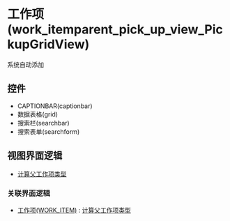 # 工作项(work_itemparent_pick_up_view_PickupGridView)  <!-- {docsify-ignore-all} -->

系统自动添加




## 控件
  * CAPTIONBAR(captionbar)
  * 数据表格(grid)
  * 搜索栏(searchbar)
  * 搜索表单(searchform)

## 视图界面逻辑
  * [计算父工作项类型](module/ProjMgmt/Work_item/uilogic/calc_parent_work_item_type)


### 关联界面逻辑
  * [工作项(WORK_ITEM)](module/ProjMgmt/Work_item) : [计算父工作项类型](module/ProjMgmt/Work_item/uilogic/calc_parent_work_item_type)

<script>
 const { createApp } = Vue
  createApp({
    data() {
      return {
        message: '!'
      }
    }
  }).use(ElementPlus).mount('#app')
</script>